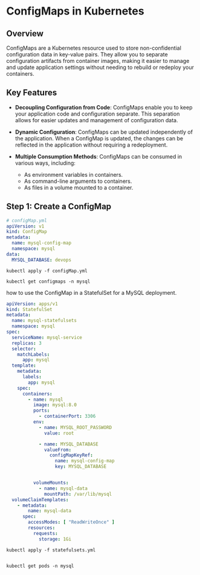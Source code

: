 
# ConfigMaps in Kubernetes

## Overview

ConfigMaps are a Kubernetes resource used to store non-confidential configuration data in key-value pairs. They allow you to separate configuration artifacts from container images, making it easier to manage and update application settings without needing to rebuild or redeploy your containers.

## Key Features

- **Decoupling Configuration from Code**: ConfigMaps enable you to keep your application code and configuration separate. This separation allows for easier updates and management of configuration data.

- **Dynamic Configuration**: ConfigMaps can be updated independently of the application. When a ConfigMap is updated, the changes can be reflected in the application without requiring a redeployment.

- **Multiple Consumption Methods**: ConfigMaps can be consumed in various ways, including:
  - As environment variables in containers.
  - As command-line arguments to containers.
  - As files in a volume mounted to a container.













##  Step 1: Create a ConfigMap

```yml
# configMap.yml
apiVersion: v1
kind: ConfigMap
metadata:
  name: mysql-config-map
  namespace: mysql
data:
  MYSQL_DATABASE: devops


```


```
kubectl apply -f configMap.yml

```

```
kubectl get configmaps -n mysql
```

how to use the ConfigMap in a StatefulSet for a MySQL deployment.

```yml
apiVersion: apps/v1
kind: StatefulSet
metadata:
  name: mysql-statefulsets
  namespace: mysql
spec:
  serviceName: mysql-service
  replicas: 3
  selector:
    matchLabels:
      app: mysql
  template:
    metadata:
      labels:
        app: mysql
    spec:
      containers:
        - name: mysql
          image: mysql:8.0
          ports:
            - containerPort: 3306
          env:
            - name: MYSQL_ROOT_PASSWORD
              value: root

            - name: MYSQL_DATABASE
              valueFrom:
                configMapKeyRef:
                  name: mysql-config-map
                  key: MYSQL_DATABASE


          volumeMounts:
            - name: mysql-data
              mountPath: /var/lib/mysql
  volumeClaimTemplates:
    - metadata:
        name: mysql-data
      spec:
        accessModes: [ "ReadWriteOnce" ]
        resources:
          requests:
            storage: 1Gi


```

```
kubectl apply -f statefulsets.yml


```


```
kubectl get pods -n mysql

```









